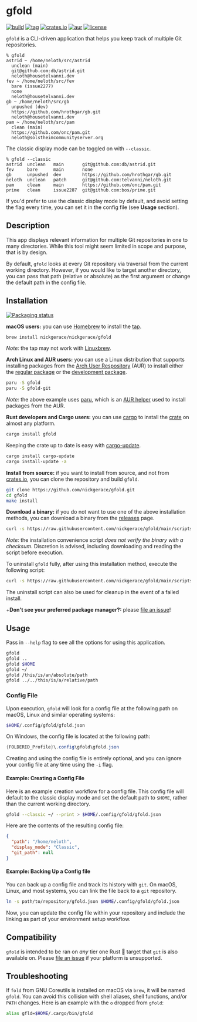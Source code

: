 # gfold

[![build](https://img.shields.io/github/workflow/status/nickgerace/gfold/merge/main?style=flat-square&logo=github&logoColor=white)](https://github.com/nickgerace/gfold/actions?query=workflow%3Amerge+branch%3Amain)
[![tag](https://img.shields.io/github/v/tag/nickgerace/gfold?sort=semver&logo=git&logoColor=white&label=version&style=flat-square&color=silver)](https://github.com/nickgerace/gfold/releases/latest)
[![crates.io](https://img.shields.io/crates/v/gfold?style=flat-square&logo=rust&color=orange)](https://crates.io/crates/gfold)
[![aur](https://img.shields.io/aur/version/gfold?logo=archlinux&logoColor=white&style=flat-square&color=blue)](https://aur.archlinux.org/packages/gfold/)
[![license](https://img.shields.io/github/license/nickgerace/gfold?style=flat-square&logo=apache&color=silver)](./LICENSE)

`gfold` is a CLI-driven application that helps you keep track of multiple Git repositories.

```
% gfold
astrid ~ /home/neloth/src/astrid
  unclean (main)
  git@github.com:db/astrid.git
  neloth@housetelvanni.dev
fev ~ /home/neloth/src/fev
  bare (issue2277)
  none
  neloth@housetelvanni.dev
gb ~ /home/neloth/src/gb
  unpushed (dev)
  https://github.com/hrothgar/gb.git
  neloth@housetelvanni.dev
pam ~ /home/neloth/src/pam
  clean (main)
  https://github.com/onc/pam.git
  neloth@solstheimcommunityserver.org
```

The classic display mode can be toggled on with `--classic`.

```
% gfold --classic
astrid  unclean   main       git@github.com:db/astrid.git
fev     bare      main       none
gb      unpushed  dev        https://github.com/hrothgar/gb.git
neloth  unclean   patch      git@github.com:telvanni/neloth.git
pam     clean     main       https://github.com/onc/pam.git
prime   clean     issue2287  git@github.com:bos/prime.git
```

If you'd prefer to use the classic display mode by default, and avoid setting the flag every time, you can set it in the config file (see **Usage** section).

## Description

This app displays relevant information for multiple Git repositories in one to many directories.
While this tool might seem limited in scope and purpose, that is by design.

By default, `gfold` looks at every Git repository via traversal from the current working directory.
However, if you would like to target another directory, you can pass that path (relative or absolute) as the first argument or change the default path in the config file.

## Installation

[![Packaging status](https://repology.org/badge/vertical-allrepos/gfold.svg)](https://repology.org/project/gfold/versions)

**macOS users:** you can use [Homebrew](https://brew.sh) to install the [tap](https://github.com/nickgerace/homebrew-nickgerace/blob/main/Formula/gfold.rb).

```bash
brew install nickgerace/nickgerace/gfold
```

_Note:_ the tap may not work with [Linuxbrew](https://docs.brew.sh/Homebrew-on-Linux).

**Arch Linux and AUR users:** you can use a Linux distribution that supports installing packages from the [Arch User Respository](https://aur.archlinux.org/) (AUR) to install either the [regular package](https://aur.archlinux.org/packages/gfold/) or the [development package](https://aur.archlinux.org/packages/gfold-git/).

```bash
paru -S gfold
paru -S gfold-git
```

_Note:_ the above example uses [paru](https://github.com/Morganamilo/paru), which is an [AUR helper](https://wiki.archlinux.org/index.php/AUR_helpers) used to install packages from the AUR.

**Rust developers and Cargo users:** you can use [cargo](https://crates.io) to install the [crate](https://crates.io/crates/gfold) on almost any platform.

```bash
cargo install gfold
```

Keeping the crate up to date is easy with [cargo-update](https://crates.io/crates/cargo-update).

```bash
cargo install cargo-update
cargo install-update -a
```

**Install from source:** if you want to install from source, and not from [crates.io](https://crates.io/crates/gfold), you can clone the repository and build `gfold`.

```bash
git clone https://github.com/nickgerace/gfold.git
cd gfold
make install
```

**Download a binary:** if you do not want to use one of the above installation methods, you can download a binary from the [releases](https://github.com/nickgerace/gfold/releases) page.

```bash
curl -s https://raw.githubusercontent.com/nickgerace/gfold/main/scripts/install.sh | bash
```

_Note:_ the installation convenience script _does not verify the binary with a checksum_.
Discretion is advised, including downloading and reading the script before execution.

To uninstall `gfold` fully, after using this installation method, execute the following script:

```bash
curl -s https://raw.githubusercontent.com/nickgerace/gfold/main/scripts/uninstall.sh | bash
```

The uninstall script can also be used for cleanup in the event of a failed install.

+**Don't see your preferred package manager?:** please [file an issue](https://github.com/nickgerace/gfold/issues/new/choose)!

## Usage

Pass in `--help` flag to see all the options for using this application.

```bash
gfold
gfold ..
gfold $HOME
gfold ~/
gfold /this/is/an/absolute/path
gfold ../../this/is/a/relative/path
```

### Config File

Upon execution, `gfold` will look for a config file at the following path on macOS, Linux and similar operating systems:

```bash
$HOME/.config/gfold/gfold.json
```

On Windows, the config file is located at the following path:

```powershell
{FOLDERID_Profile}\.config\gfold\gfold.json
```

Creating and using the config file is entirely optional, and you can ignore your config file at any time using the `-i` flag.

#### Example: Creating a Config File

Here is an example creation workflow for a config file.
This config file will default to the classic display mode and set the default path to `$HOME`, rather than the current working directory.

```bash
gfold --classic ~/ --print > $HOME/.config/gfold/gfold.json
```

Here are the contents of the resulting config file:

```json
{
  "path": "/home/neloth",
  "display_mode": "Classic",
  "git_path": null
}
```

#### Example: Backing Up a Config file

You can back up a config file and track its history with `git`.
On macOS, Linux, and most systems, you can link the file back to a `git` repository.

```bash
ln -s path/to/repository/gfold.json $HOME/.config/gfold/gfold.json
```

Now, you can update the config file within your repository and include the linking as part of your environment setup workflow.

## Compatibility

`gfold` is intended to be ran on *any* tier one Rust 🦀 target that `git` is also available on.
Please [file an issue](https://github.com/nickgerace/gfold/issues) if your platform is unsupported.

## Troubleshooting

If `fold` from GNU Coreutils is installed on macOS via `brew`, it will be named `gfold`.
You can avoid this collision with shell aliases, shell functions, and/or `PATH` changes.
Here is an example with the `o` dropped from `gfold`:

```bash
alias gfld=$HOME/.cargo/bin/gfold
```
